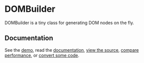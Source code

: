 # DOMBuilder

DOMBuilder is a tiny class for generating DOM nodes on the fly.

## Documentation

See the [demo](http://ryanparman.com/labs/dombuilder/), read the [documentation](http://skyzyx.github.com/dombuilder/), [view the source](http://github.com/skyzyx/dombuilder/), [compare performance](http://ryanparman.com/labs/dombuilder/performance.php), or [convert some code](http://ryanparman.com/labs/dombuilder/convert.htm).
